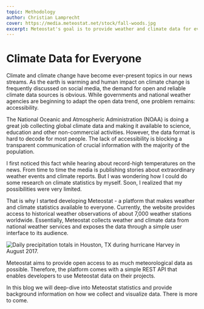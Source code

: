 ```yaml
---
topic: Methodology
author: Christian Lamprecht
cover: https://media.meteostat.net/stock/fall-woods.jpg
excerpt: Meteostat's goal is to provide weather and climate data for everyone.
---
```


# Climate Data for Everyone

Climate and climate change have become ever-present topics in our news streams. As the earth is warming and human impact on climate change is frequently discussed on social media, the demand for open and reliable climate data sources is obvious. While governments and national weather agencies are beginning to adapt the open data trend, one problem remains: accessibility.

The National Oceanic and Atmospheric Administration (NOAA) is doing a great job collecting global climate data and making it available to science, education and other non-commercial activities. However, the data format is hard to decode for most people. The lack of accessibility is blocking a transparent communication of crucial information with the majority of the population.

I first noticed this fact while hearing about record-high temperatures on the news. From time to time the media is publishing stories about extraordinary weather events and climate reports. But I was wondering how I could do some research on climate statistics by myself. Soon, I realized that my possibilities were very limited.

That is why I started developing Meteostat - a platform that makes weather and climate statistics available to everyone. Currently, the website provides access to historical weather observations of about 7,000 weather stations worldwide. Essentially, Meteostat collects weather and climate data from national weather services and exposes the data through a simple user interface to its audience.

![Daily precipitation totals in Houston, TX during hurricane Harvey in August 2017.](https://media.meteostat.net/insights/hurricane-harvey-prcp.png "Daily precipitation totals in Houston, TX during hurricane Harvey in August 2017.")

Meteostat aims to provide open access to as much meteorological data as possible. Therefore, the platform comes with a simple REST API that enables developers to use Meteostat data on their projects.

In this blog we will deep-dive into Meteostat statistics and provide background information on how we collect and visualize data. There is more to come.
